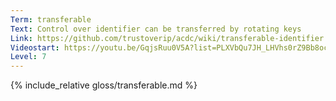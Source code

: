 ```yaml
---
Term: transferable
Text: Control over identifier can be transferred by rotating keys
Link: https://github.com/trustoverip/acdc/wiki/transferable-identifier
Videostart: https://youtu.be/GqjsRuu0V5A?list=PLXVbQu7JH_LHVhs0rZ9Bb8ocyKlPljkaG&t=08m34s
Level: 7
---
```


{% include_relative gloss/transferable.md %}
